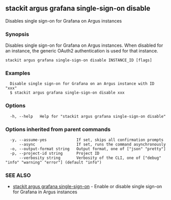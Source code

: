 ## stackit argus grafana single-sign-on disable

Disables single sign-on for Grafana on Argus instances

### Synopsis

Disables single sign-on for Grafana on Argus instances.
When disabled for an instance, the generic OAuth2 authentication is used for that instance.

```
stackit argus grafana single-sign-on disable INSTANCE_ID [flags]
```

### Examples

```
  Disable single sign-on for Grafana on an Argus instance with ID "xxx"
  $ stackit argus grafana single-sign-on disable xxx
```

### Options

```
  -h, --help   Help for "stackit argus grafana single-sign-on disable"
```

### Options inherited from parent commands

```
  -y, --assume-yes             If set, skips all confirmation prompts
      --async                  If set, runs the command asynchronously
  -o, --output-format string   Output format, one of ["json" "pretty"]
  -p, --project-id string      Project ID
      --verbosity string       Verbosity of the CLI, one of ["debug" "info" "warning" "error"] (default "info")
```

### SEE ALSO

* [stackit argus grafana single-sign-on](./stackit_argus_grafana_single-sign-on.md)	 - Enable or disable single sign-on for Grafana in Argus instances

